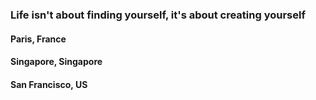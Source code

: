 ### Life isn't about finding yourself, it's about creating yourself

#### Paris, France

#### Singapore, Singapore

#### San Francisco, US


